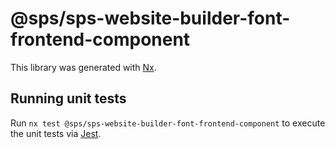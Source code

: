 # @sps/sps-website-builder-font-frontend-component

This library was generated with [Nx](https://nx.dev).

## Running unit tests

Run `nx test @sps/sps-website-builder-font-frontend-component` to execute the unit tests via [Jest](https://jestjs.io).
